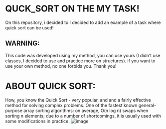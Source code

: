 # QUCK_SORT ON THE MY TASK!
On this repository, i decided to I decided to add an example of a task where quick sort can be used!
## WARNING:
This code was developed using my method, you can use yours (I didn’t use classes, I decided to use and practice more on structures). if you want to use your own method, no one forbids you. Thank you!

# ABOUT QUICK SORT:
How, you know the Quick Sort - very popular, and and a fairly effective method for solving complex problems. One of the fastest known general-purpose array sorting algorithms: on average, O(n log ⁡n) swaps when sorting n elements; due to a number of shortcomings, it is usually used with some modifications in practice.
![image](https://ru.wikipedia.org/wiki/%D0%91%D1%8B%D1%81%D1%82%D1%80%D0%B0%D1%8F_%D1%81%D0%BE%D1%80%D1%82%D0%B8%D1%80%D0%BE%D0%B2%D0%BA%D0%B0#/media/%D0%A4%D0%B0%D0%B9%D0%BB:Sorting_quicksort_anim.gif)
